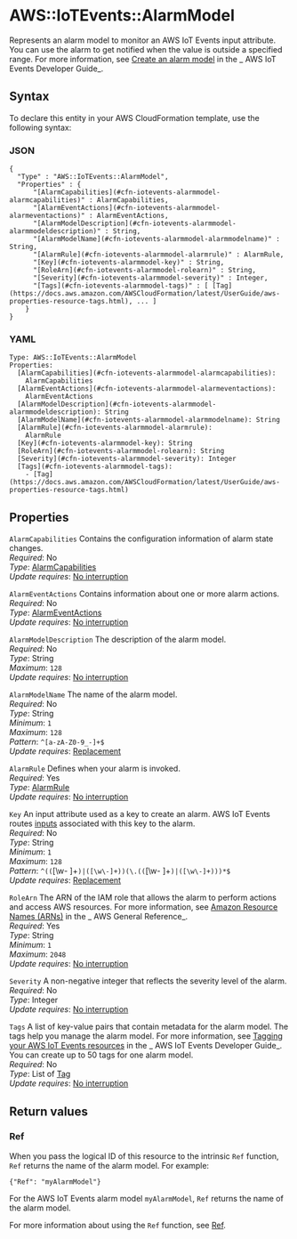 # AWS::IoTEvents::AlarmModel<a name="aws-resource-iotevents-alarmmodel"></a>

Represents an alarm model to monitor an AWS IoT Events input attribute\. You can use the alarm to get notified when the value is outside a specified range\. For more information, see [Create an alarm model](https://docs.aws.amazon.com/iotevents/latest/developerguide/create-alarms.html) in the _ AWS IoT Events Developer Guide_\.

## Syntax<a name="aws-resource-iotevents-alarmmodel-syntax"></a>

To declare this entity in your AWS CloudFormation template, use the following syntax:

### JSON<a name="aws-resource-iotevents-alarmmodel-syntax.json"></a>

```
{
  "Type" : "AWS::IoTEvents::AlarmModel",
  "Properties" : {
      "[AlarmCapabilities](#cfn-iotevents-alarmmodel-alarmcapabilities)" : AlarmCapabilities,
      "[AlarmEventActions](#cfn-iotevents-alarmmodel-alarmeventactions)" : AlarmEventActions,
      "[AlarmModelDescription](#cfn-iotevents-alarmmodel-alarmmodeldescription)" : String,
      "[AlarmModelName](#cfn-iotevents-alarmmodel-alarmmodelname)" : String,
      "[AlarmRule](#cfn-iotevents-alarmmodel-alarmrule)" : AlarmRule,
      "[Key](#cfn-iotevents-alarmmodel-key)" : String,
      "[RoleArn](#cfn-iotevents-alarmmodel-rolearn)" : String,
      "[Severity](#cfn-iotevents-alarmmodel-severity)" : Integer,
      "[Tags](#cfn-iotevents-alarmmodel-tags)" : [ [Tag](https://docs.aws.amazon.com/AWSCloudFormation/latest/UserGuide/aws-properties-resource-tags.html), ... ]
    }
}
```

### YAML<a name="aws-resource-iotevents-alarmmodel-syntax.yaml"></a>

```
Type: AWS::IoTEvents::AlarmModel
Properties:
  [AlarmCapabilities](#cfn-iotevents-alarmmodel-alarmcapabilities):
    AlarmCapabilities
  [AlarmEventActions](#cfn-iotevents-alarmmodel-alarmeventactions):
    AlarmEventActions
  [AlarmModelDescription](#cfn-iotevents-alarmmodel-alarmmodeldescription): String
  [AlarmModelName](#cfn-iotevents-alarmmodel-alarmmodelname): String
  [AlarmRule](#cfn-iotevents-alarmmodel-alarmrule):
    AlarmRule
  [Key](#cfn-iotevents-alarmmodel-key): String
  [RoleArn](#cfn-iotevents-alarmmodel-rolearn): String
  [Severity](#cfn-iotevents-alarmmodel-severity): Integer
  [Tags](#cfn-iotevents-alarmmodel-tags):
    - [Tag](https://docs.aws.amazon.com/AWSCloudFormation/latest/UserGuide/aws-properties-resource-tags.html)
```

## Properties<a name="aws-resource-iotevents-alarmmodel-properties"></a>

`AlarmCapabilities` <a name="cfn-iotevents-alarmmodel-alarmcapabilities"></a>
Contains the configuration information of alarm state changes\.  
_Required_: No  
_Type_: [AlarmCapabilities](aws-properties-iotevents-alarmmodel-alarmcapabilities.md)  
_Update requires_: [No interruption](https://docs.aws.amazon.com/AWSCloudFormation/latest/UserGuide/using-cfn-updating-stacks-update-behaviors.html#update-no-interrupt)

`AlarmEventActions` <a name="cfn-iotevents-alarmmodel-alarmeventactions"></a>
Contains information about one or more alarm actions\.  
_Required_: No  
_Type_: [AlarmEventActions](aws-properties-iotevents-alarmmodel-alarmeventactions.md)  
_Update requires_: [No interruption](https://docs.aws.amazon.com/AWSCloudFormation/latest/UserGuide/using-cfn-updating-stacks-update-behaviors.html#update-no-interrupt)

`AlarmModelDescription` <a name="cfn-iotevents-alarmmodel-alarmmodeldescription"></a>
The description of the alarm model\.  
_Required_: No  
_Type_: String  
_Maximum_: `128`  
_Update requires_: [No interruption](https://docs.aws.amazon.com/AWSCloudFormation/latest/UserGuide/using-cfn-updating-stacks-update-behaviors.html#update-no-interrupt)

`AlarmModelName` <a name="cfn-iotevents-alarmmodel-alarmmodelname"></a>
The name of the alarm model\.  
_Required_: No  
_Type_: String  
_Minimum_: `1`  
_Maximum_: `128`  
_Pattern_: `^[a-zA-Z0-9_-]+$`  
_Update requires_: [Replacement](https://docs.aws.amazon.com/AWSCloudFormation/latest/UserGuide/using-cfn-updating-stacks-update-behaviors.html#update-replacement)

`AlarmRule` <a name="cfn-iotevents-alarmmodel-alarmrule"></a>
Defines when your alarm is invoked\.  
_Required_: Yes  
_Type_: [AlarmRule](aws-properties-iotevents-alarmmodel-alarmrule.md)  
_Update requires_: [No interruption](https://docs.aws.amazon.com/AWSCloudFormation/latest/UserGuide/using-cfn-updating-stacks-update-behaviors.html#update-no-interrupt)

`Key` <a name="cfn-iotevents-alarmmodel-key"></a>
An input attribute used as a key to create an alarm\. AWS IoT Events routes [inputs](https://docs.aws.amazon.com/iotevents/latest/apireference/API_Input.html) associated with this key to the alarm\.  
_Required_: No  
_Type_: String  
_Minimum_: `1`  
_Maximum_: `128`  
_Pattern_: `^((`[\w\- ]+`)|([\w\-]+))(\.((`[\w- ]+`)|([\w\-]+)))*$`  
_Update requires_: [Replacement](https://docs.aws.amazon.com/AWSCloudFormation/latest/UserGuide/using-cfn-updating-stacks-update-behaviors.html#update-replacement)

`RoleArn` <a name="cfn-iotevents-alarmmodel-rolearn"></a>
The ARN of the IAM role that allows the alarm to perform actions and access AWS resources\. For more information, see [Amazon Resource Names \(ARNs\)](https://docs.aws.amazon.com/general/latest/gr/aws-arns-and-namespaces.html) in the _ AWS General Reference_\.  
_Required_: Yes  
_Type_: String  
_Minimum_: `1`  
_Maximum_: `2048`  
_Update requires_: [No interruption](https://docs.aws.amazon.com/AWSCloudFormation/latest/UserGuide/using-cfn-updating-stacks-update-behaviors.html#update-no-interrupt)

`Severity` <a name="cfn-iotevents-alarmmodel-severity"></a>
A non\-negative integer that reflects the severity level of the alarm\.  
_Required_: No  
_Type_: Integer  
_Update requires_: [No interruption](https://docs.aws.amazon.com/AWSCloudFormation/latest/UserGuide/using-cfn-updating-stacks-update-behaviors.html#update-no-interrupt)

`Tags` <a name="cfn-iotevents-alarmmodel-tags"></a>
A list of key\-value pairs that contain metadata for the alarm model\. The tags help you manage the alarm model\. For more information, see [Tagging your AWS IoT Events resources](https://docs.aws.amazon.com/iotevents/latest/developerguide/tagging-iotevents.html) in the _ AWS IoT Events Developer Guide_\.  
You can create up to 50 tags for one alarm model\.  
_Required_: No  
_Type_: List of [Tag](https://docs.aws.amazon.com/AWSCloudFormation/latest/UserGuide/aws-properties-resource-tags.html)  
_Update requires_: [No interruption](https://docs.aws.amazon.com/AWSCloudFormation/latest/UserGuide/using-cfn-updating-stacks-update-behaviors.html#update-no-interrupt)

## Return values<a name="aws-resource-iotevents-alarmmodel-return-values"></a>

### Ref<a name="aws-resource-iotevents-alarmmodel-return-values-ref"></a>

When you pass the logical ID of this resource to the intrinsic `Ref` function, `Ref` returns the name of the alarm model\. For example:

`{"Ref": "myAlarmModel"}`

For the AWS IoT Events alarm model `myAlarmModel`, `Ref` returns the name of the alarm model\.

For more information about using the `Ref` function, see [Ref](https://docs.aws.amazon.com/AWSCloudFormation/latest/UserGuide/intrinsic-function-reference-ref.html)\.
